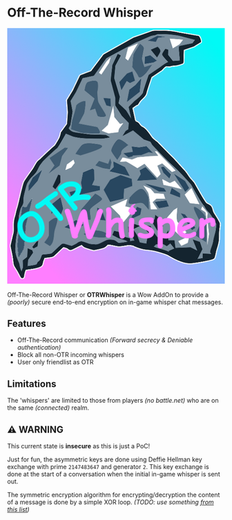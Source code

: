 # Off-The-Record Whisper

![OTRWhisper logo](./img/logo.png)

Off-The-Record Whisper or **OTRWhisper** is a Wow AddOn to provide a _(poorly)_ secure end-to-end encryption on in-game whisper chat messages.


## Features

- Off-The-Record communication _(Forward secrecy & Deniable authentication)_
- Block all non-OTR incoming whispers
- User only friendlist as OTR


## Limitations

The 'whispers' are limited to those from players _(no battle.net)_ who are on the same _(connected)_ realm.


## ⚠️ WARNING

This current state is **insecure** as this is just a PoC!

Just for fun, the asymmetric keys are done using Deffie Hellman key exchange with prime `2147483647` and generator `2`. This key exchange is done at the start of a conversation when the initial in-game whisper is sent out.

The symmetric encryption algorithm for encrypting/decryption the content of a message is done by a simple XOR loop. _(TODO: use something [from this list](https://github.com/philanc/plc#performance))_